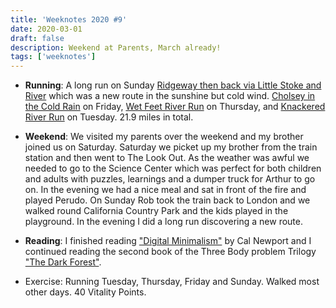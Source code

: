 ```yaml
---
title: 'Weeknotes 2020 #9'
date: 2020-03-01
draft: false
description: Weekend at Parents, March already!
tags: ['weeknotes']
---
```


- **Running**: A long run on Sunday [Ridgeway then back via Little Stoke and River](https://www.strava.com/activities/3145680620) which was a new route in the sunshine but cold wind. [Cholsey in the Cold Rain](https://www.strava.com/activities/3138816538) on Friday, [Wet Feet River Run](https://www.strava.com/activities/3136598327) on Thursday, and [Knackered River Run](https://www.strava.com/activities/3131238220) on Tuesday. 21.9 miles in total.

- **Weekend**: We visited my parents over the weekend and my brother joined us on Saturday. Saturday we picket up my brother from the train station and then went to The Look Out. As the weather was awful we needed to go to the Science Center which was perfect for both children and adults with puzzles, learnings and a dumper truck for Arthur to go on. In the evening we had a nice meal and sat in front of the fire and played Perudo. On Sunday Rob took the train back to London and we walked round California Country Park and the kids played in the playground. In the evening I did a long run discovering a new route.

- **Reading**: I finished reading ["Digital Minimalism"](https://www.calnewport.com/books/digital-minimalism/) by Cal Newport and I continued reading the second book of the Three Body problem Trilogy ["The Dark Forest"](https://www.goodreads.com/book/show/23168817-the-dark-forest).

- Exercise: Running Tuesday, Thursday, Friday and Sunday. Walked most other days. 40 Vitality Points.


